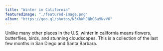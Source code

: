 ```yaml
---
title: "Winter in California"
featuredImage: "./featured-image.png"
album: "https://goo.gl/photos/N3XhWhJQhGSu9NvV6"
---
```

Unlike many other places in the U.S. winter in california means flowers, butterflies, birds, and stunning cloudscapes.
This is a collection of the last few months in San Diego and Santa Barbara.
